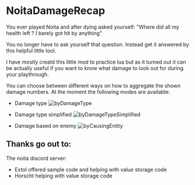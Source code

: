 # NoitaDamageRecap
You ever played Noita and after dying asked yourself: "Where did all my health left ? I barely got hit by anything"

You no longer have to ask yourself that question. Instead get it answered by this helpful little tool.

I have mostly creatd this little mod to practice lua but as it turned out it can be actually useful if you want to know what damage to look out for during your playthrough.

You can choose between different ways on how to aggregate the shown damage numbers. At the moment the following modes are available:

* Damage type
![byDamageType](https://user-images.githubusercontent.com/5954939/148972341-35f9b5c2-bc38-430f-a46a-6b918610f340.jpg)

* Damage type simplified
![byDamageTypeSimplified](https://user-images.githubusercontent.com/5954939/148972361-144b32d6-caa4-4d59-a431-937ccd29d45e.jpg)

* Damage based on enemy
![byCausingEntity](https://user-images.githubusercontent.com/5954939/148972373-c9bbef5d-abcf-4c21-b289-b5df331e7d8a.jpg)



## Thanks go out to:
The noita discord server:

- Extol offered sample code and helping with value storage code
- Horscht helping with value storage code
